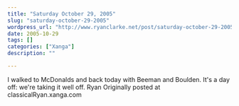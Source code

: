 ```yaml
---
title: "Saturday October 29, 2005"
slug: "saturday-october-29-2005"
wordpress_url: "http://www.ryanclarke.net/post/saturday-october-29-2005/"
date: 2005-10-29
tags: []
categories: ["Xanga"]
description: ""

---
```


I walked to McDonalds and back today with Beeman and Boulden. It's a day off: we're taking it well off.
 Ryan
Originally posted at classicalRyan.xanga.com
